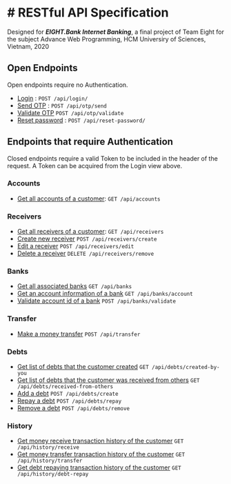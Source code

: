 # # RESTful API Specification
Designed for ***EIGHT.Bank Internet Banking***, a final project of Team Eight for the subject Advance Web Programming, HCM Universiry of Sciences, Vietnam, 2020

## Open Endpoints

Open endpoints require no Authentication.

* [Login](SignIn/login.md) : `POST /api/login/`
* [Send OTP](OTP/send.md) : `POST /api/otp/send`
* [Validate OTP](OTP/validate.md) `POST /api/otp/validate`
* [Reset password](SignIn/resetPassword) : `POST /api/reset-password/`
 

## Endpoints that require Authentication

Closed endpoints require a valid Token to be included in the header of the
request. A Token can be acquired from the Login view above.

### Accounts
* [Get all accounts of a customer](Accounts/getAllAccounts.md): `GET /api/accounts`

### Receivers
* [Get all receivers of a customer](Receivers/getAllReceivers.md): `GET /api/receivers`
* [Create new receiver](Receivers/createNewReceiver.md) `POST /api/receivers/create`
* [Edit a receiver](Receivers/editReceiver.md) `POST /api/receivers/edit`
* [Delete a receiver](Receivers/removeReceiver.md) `DELETE /api/receivers/remove`

### Banks
* [Get all associated banks](Banks/getAllBanks.md) `GET /api/banks`
* [Get an account information of a bank](Banks/getAccountInfo.md) `GET /api/banks/account`
* [Validate account id of a bank](Banks/validateAccountID.md) `POST /api/banks/validate`

### Transfer
* [Make a money transfer](Transfer/new-transfer.md) `POST /api/transfer`

### Debts
* [Get list of debts that the customer created](Debts/createdByYou.md) `GET /api/debts/created-by-you`
* [Get list of debts that the customer was received from others](Debts/receivedFromOthers.md) `GET /api/debts/received-from-others`
* [Add a debt](Debts/add.md) `POST /api/debts/create`
* [Repay a debt](Debts/new-repay.md) `POST /api/debts/repay`
* [Remove a debt](Debts/remove.md) `POST /api/debts/remove`

### History
* [Get money receive transaction history of the customer](History/receive.md) `GET /api/history/receive`
* [Get money transfer transaction history of the customer](History/transfer.md) `GET /api/history/transfer`
* [Get debt repaying transaction history of the customer](History/debt-repay.md) `GET /api/history/debt-repay`



